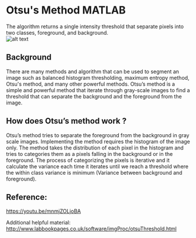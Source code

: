 
# Otsu's Method MATLAB

The algorithm returns a single intensity threshold that separate pixels into two classes, foreground, and
background.<br />
![alt text](https://i.gyazo.com/c17142f9b87781c8893711dff0c0d89c.png)
## Background

  There are many methods and algorithm that can be used to segment an image such as balanced
histogram thresholding, maximum entropy method, Otsu's method, and many other powerful
methods. Otsu’s method is a simple and powerful method that iterate through gray-scale
images to find a threshold that can separate the background and the foreground from the image.

## How does Otsu’s method work ?

  Otsu’s method tries to separate the foreground from the background in gray scale images. Implementing the method
requires the histogram of the image only. The method takes the distribution of each pixel in the histogram and tries to
categories them as a pixels falling in the background or in the foreground. The process of categorizing the pixels is
iterative and it calculate the variance each time it iterates until we reach a threshold where the within class variance is
minimum (Variance between background and foreground).


## Reference:
https://youtu.be/mnmjZOLjoBA

Additional helpful material:<br />
http://www.labbookpages.co.uk/software/imgProc/otsuThreshold.html
